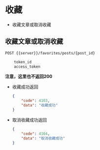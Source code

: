 # 收藏
* 收藏文章或取消收藏

## 收藏文章或取消收藏
```html
POST {{server}}/favorites/posts/{post_id}

    token_id
    access_token
```
**注意，这里也不返回200**

* 收藏成功返回
    ```json
    {
        "code": 4103,
        "data": "收藏成功"
    }
    ```

* 取消收藏成功返回
    ```json
    {
        "code": 4104,
        "data": "取消收藏成功"
    }
    ```